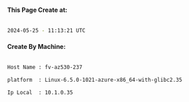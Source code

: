 
   
#### This Page Create at:

```bash

2024-05-25 - 11:13:21 UTC

```

#### Create By Machine:

```bash

Host Name : fv-az530-237

platform  : Linux-6.5.0-1021-azure-x86_64-with-glibc2.35

Ip Local  : 10.1.0.35

```

